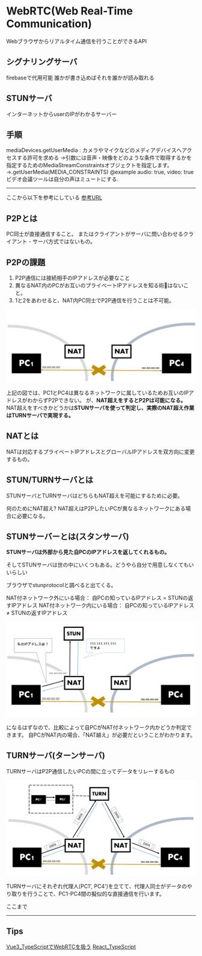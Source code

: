 # WebRTC(Web Real-Time Communication)

Webブラウザからリアルタイム通信を行うことができるAPI

## シグナリングサーバ
firebaseで代用可能
誰かが書き込めばそれを誰かが読み取れる

## STUNサーバ
インターネットからuserのIPがわかるサーバー


## 手順

mediaDevices.getUserMedia : カメラやマイクなどのメディアデバイスへアクセスする許可を求める
→引数には音声・映像をどのような条件で取得するかを指定するためのMediaStreamConstraintsオブジェクトを指定します。
→.getUserMedia(MEDIA_CONSTRAINTS) @example audio: true, video: true
ビデオ会議ツールは自分の声はミュートにする.

---
ここから以下を参考にしている
[参考URL](https://qiita.com/okyk/items/a405f827e23cb9ef3bde)

## P2Pとは

PC同士が直接通信すること。
またはクライアントがサーバに問い合わせるクライアント - サーバ方式ではないもの。

## P2Pの課題

1. P2P通信には接続相手のIPアドレスが必要なこと
2. 異なるNAT内のPCがお互いのプライベートIPアドレスを知る術はないこと。
3. 1と2をあわせると、NAT内PC同士でP2P通信を行うことは不可能。

![NAT](../technology/image/nat.png)

上記の図では、PC1とPC4は異なるネットワークに属しているためお互いのIPアドレスがわからずP2Pできない。
が、**NAT超えをするとP2Pは可能になる。**
NAT超えをすべきかどうかは**STUNサーバを使って判定し、実際のNAT超え作業はTURNサーバで実現する。**

## NATとは

NATは対応するプライベートIPアドレスとグローバルIPアドレスを双方向に変更するもの。

## STUN/TURNサーバとは

STUNサーバとTURNサーバはどちらもNAT超えを可能にするために必要。

何のためにNAT超え?
NAT超えはP2PしたいPCが異なるネットワークにある場合に必要になる。

## STUNサーバーとは(スタンサーバ)

**STUNサーバは外部から見た自PCのIPアドレスを返してくれるもの。**

そしてSTUNサーバは世の中にいくつもある。どうやら自分で用意しなくてもいいらしい

ブラウザでstunprotocolと調べると出てくる。



NAT付ネットワーク外にいる場合： 自PCの知っているIPアドレス = STUNの返すIPアドレス
NAT付ネットワーク内にいる場合： 自PCの知っているIPアドレス ≠ STUNの返すIPアドレス

![STUN](../technology/image/stun.png)

になるはずなので、比較によって自PCがNAT付ネットワーク内かどうか判定できます。
自PCがNAT内の場合、「NAT越え」が必要だということがわかります。


## TURNサーバ(ターンサーバ)

TURNサーバはP2P通信したいPCの間に立ってデータをリレーするもの

![TURN](../technology/image/turn.png)

TURNサーバにそれぞれ代理人(PC1', PC4')を立てて、代理人同士がデータのやり取りを行うことで、PC1-PC4間の擬似的な直接通信を行います。

ここまで

---
## Tips


[Vue3_TypeScriptでWebRTCを扱う](https://tec.tecotec.co.jp/entry/2021/07/02/090000)
[React_TypeScript](https://qiita.com/watanabeso/items/028800170aa17789b26e)

